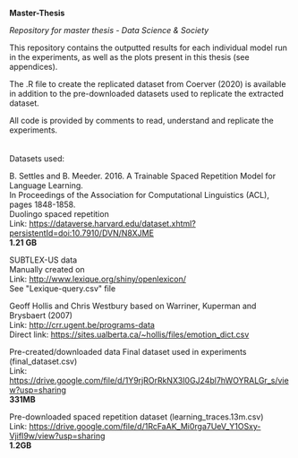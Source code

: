 **Master-Thesis**

*Repository for master thesis - Data Science & Society*

This repository contains the outputted results for each individual model run in the experiments, as well as the plots present in this thesis (see appendices). 

The .R file to create the replicated dataset from Coerver (2020) is available in addition to the pre-downloaded datasets used to replicate the extracted dataset. 

All code is provided by comments to read, understand and replicate the experiments.
  \
  \
  \
Datasets used:

B. Settles and B. Meeder. 2016. A Trainable Spaced Repetition Model for Language Learning.  \
In Proceedings of the Association for Computational Linguistics (ACL), pages 1848-1858. \
Duolingo spaced repetition \
Link: https://dataverse.harvard.edu/dataset.xhtml?persistentId=doi:10.7910/DVN/N8XJME \
**1.21 GB** 

SUBTLEX-US data \
Manually created on \
Link: http://www.lexique.org/shiny/openlexicon/ \
See "Lexique-query.csv" file

Geoff Hollis and Chris Westbury based on Warriner, Kuperman and Brysbaert (2007) \
Link: http://crr.ugent.be/programs-data \
Direct link: https://sites.ualberta.ca/~hollis/files/emotion_dict.csv

Pre-created/downloaded data
Final dataset used in experiments (final_dataset.csv) \
Link: https://drive.google.com/file/d/1Y9rjROrRkNX3I0GJ24bl7hWOYRALGr_s/view?usp=sharing \
**331MB**

Pre-downloaded spaced repetition dataset (learning_traces.13m.csv) \
Link: https://drive.google.com/file/d/1RcFaAK_Mi0rga7UeV_Y1OSxy-VjifI9w/view?usp=sharing \
**1.2GB**

